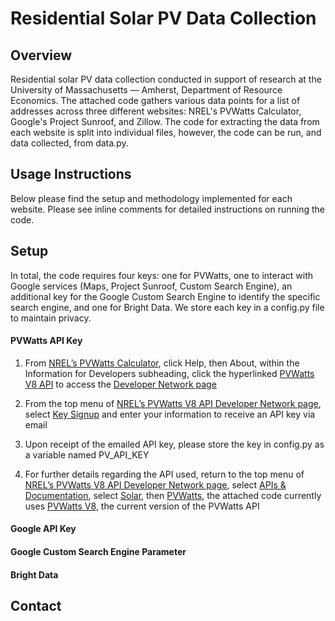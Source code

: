 # Residential Solar PV Data Collection 

## Overview
Residential solar PV data collection conducted in support of research at the University of Massachusetts — Amherst, Department of Resource Economics.  The attached code gathers various data points for a list of addresses across three different websites: NREL's PVWatts Calculator, Google's Project Sunroof, and Zillow. The code for extracting the data from each website is split into individual files, however, the code can be run, and data collected, from data.py.

## Usage Instructions
Below please find the setup and methodology implemented for each website.  Please see inline comments for detailed instructions on running the code. 

## Setup

In total, the code requires four keys: one for PVWatts, one to interact with Google services (Maps, Project Sunroof, Custom Search Engine), an additional key for the Google Custom Search Engine to identify the specific search engine, and one for Bright Data. We store each key in a config.py file to maintain privacy. 

#### PVWatts API Key

1. From [NREL’s PVWatts Calculator](https://pvwatts.nrel.gov/pvwatts.php), click Help, then About, within the Information for Developers subheading, click the hyperlinked [PVWatts V8 API](https://developer.nrel.gov/docs/solar/pvwatts/) to access the [Developer Network page](https://developer.nrel.gov/docs/solar/pvwatts/)

2. From the top menu of [NREL’s PVWatts V8 API Developer Network page](https://developer.nrel.gov/docs/solar/pvwatts/), select [Key Signup](https://developer.nrel.gov/signup ) and enter your information to receive an API key via email

3. Upon receipt of the emailed API key, please store the key in config.py as a variable named PV_API_KEY

4. For further details regarding the API used, return to the top menu of [NREL’s PVWatts V8 API Developer Network page](https://developer.nrel.gov/docs/solar/pvwatts/), select [APIs & Documentation](https://developer.nrel.gov/docs/), select [Solar](https://developer.nrel.gov/docs/solar/), then [PVWatts](https://developer.nrel.gov/docs/solar/pvwatts/), the attached code currently uses [PVWatts V8](https://developer.nrel.gov/docs/solar/pvwatts/v8/), the current version of the PVWatts API

#### Google API Key

#### Google Custom Search Engine Parameter 

#### Bright Data


## Contact 
